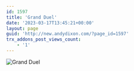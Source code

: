 ```yaml
---
id: 1597
title: 'Grand Duel'
date: '2023-03-17T13:45:21+00:00'
layout: page
guid: 'http://new.andydixon.com/?page_id=1597'
trx_addons_post_views_count:
    - '1'
---
```


![Grand Duel](https://i0.wp.com/assets.g8x2.ldn.idrivee2-23.com/posters/Grand%20Duel%2001.jpg?w=1200&ssl=1 "Grand Duel")
